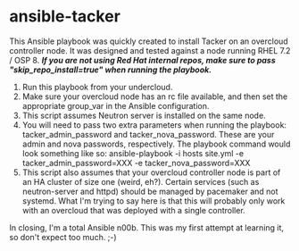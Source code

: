# ansible-tacker

This Ansible playbook was quickly created to install Tacker on an overcloud controller node.  It was designed and tested against a node running RHEL 7.2 / OSP 8.  ***If you are not using Red Hat internal repos, make sure to pass "skip_repo_install=true" when running the playbook.***

1. Run this playbook from your undercloud.
2. Make sure your overcloud node has an rc file available, and then set the appropriate group_var in the Ansible configuration.
3. This script assumes Neutron server is installed on the same node.
4. You will need to pass two extra parameters when running the playbook: tacker_admin_password and tacker_nova_password.  These are your admin and nova passwords, respectively.  The playbook command would look something like so:
   ansible-playbook -i hosts site.yml -e tacker_admin_password=XXX -e tacker_nova_password=XXX
5. This script also assumes that your overcloud controller node is part of an HA cluster of size one (weird, eh?).  Certain services (such as neutron-server and httpd) should be managed by pacemaker and not systemd.  What I'm trying to say here is that this will probably only work with an overcloud that was deployed with a single controller.

In closing, I'm a total Ansible n00b.  This was my first attempt at learning it, so don't expect too much. ;-)

